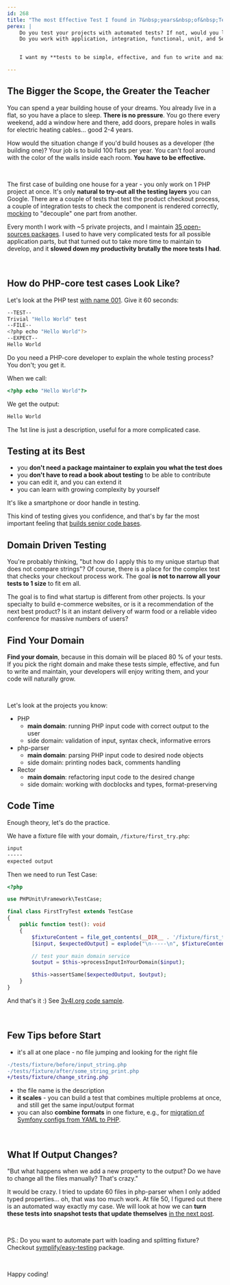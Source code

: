```yaml
---
id: 268
title: "The most Effective Test I found in 7&nbsp;years&nbsp;of&nbsp;Testing"
perex: |
    Do you test your projects with automated tests? If not, would you like to start?
    Do you work with application, integration, functional, unit, and Selenium layers and drive you crazy? Do you spend more time writing tests than the actual code behind them?


    I want my **tests to be simple, effective, and fun to write and maintain**. Today, we look at one approach used by [PHP itself](https://github.com/php/php-src), `nikic/php-parser`. It's so good I'm surprised not everyone is using it.

---
```


## The Bigger the Scope, the Greater the Teacher

You can spend a year building house of your dreams. You already live in a flat, so you have a place to sleep. **There is no pressure**. You go there every weekend, add a window here and there, add doors, prepare holes in walls for electric heating cables... good 2-4 years.

How would the situation change if you'd build houses as a developer (the building one)? Your job is to build 100 flats per year. You can't fool around with the color of the walls inside each room. **You have to be effective.**

<br>

The first case of building one house for a year - you only work on 1 PHP project at once. It's only **natural to try-out all the testing layers** you can Google. There are a couple of tests that test the product checkout process, a couple of integration tests to check the component is rendered correctly, [mocking](/blog/2018/06/11/how-to-turn-mocks-from-nightmare-to-solid-kiss-tests/) to "decouple" one part from another.

Every month I work with ~5 private projects, and I maintain [35 open-sources packages](https://packagist.org/profile/?page=3). I used to have very complicated tests for all possible application parts, but that turned out to take more time to maintain to develop, and it **slowed down my productivity brutally the more tests I had**.

<br>

## How do PHP-core test cases Look Like?

Let's look at the PHP test [with name 001](https://github.com/php/php-src/blob/master/tests/basic/001.phpt).
Give it 60 seconds:

```bash
--TEST--
Trivial "Hello World" test
--FILE--
<?php echo "Hello World"?>
--EXPECT--
Hello World
```

Do you need a PHP-core developer to explain the whole testing process? You don't; you get it.

When we call:

```php
<?php echo "Hello World"?>
```

We get the output:

```bash
Hello World
```

The 1st line is just a description, useful for a more complicated case.

## Testing at its Best

- you **don't need a package maintainer to explain you what the test does**
- you **don't have to read a book about testing** to be able to contribute
- you can edit it, and you can extend it
- you can learn with growing complexity by yourself

It's like a smartphone or door handle in testing.

This kind of testing gives you confidence, and that's by far the most important feeling that [builds senior code bases](/blog/2020/03/02/we-do-not-need-senior-developers-we-need-senior-code-bases/).

## Domain Driven Testing

You're probably thinking, "but how do I apply this to my unique startup that does not compare strings"? Of course, there is a place for the complex test that checks your checkout process work. The goal **is not to narrow all your tests to 1 size** to fit em all.

The goal is to find what startup is different from other projects. Is your specialty to build e-commerce websites, or is it a recommendation of the next best product? Is it an instant delivery of warm food or a reliable video conference for massive numbers of users?

## Find Your Domain

**Find your domain**, because in this domain will be placed 80 % of your tests. If you pick the right domain and make these tests simple, effective, and fun to write and maintain, your developers will enjoy writing them, and your code will naturally grow.

<br>

Let's look at the projects you know:

- PHP
    - **main domain**: running PHP input code with correct output to the user
    - side domain: validation of input, syntax check, informative errors
- php-parser
    - **main domain**: parsing PHP input code to desired node objects
    - side domain: printing nodes back, comments handling
- Rector
    - **main domain**: refactoring input code to the desired change
    - side domain: working with docblocks and types, format-preserving


## Code Time

Enough theory, let's do the practice.

We have a fixture file with your domain, `/fixture/first_try.php`:

```bash
input
-----
expected output
```

Then we need to run Test Case:

```php
<?php

use PHPUnit\Framework\TestCase;

final class FirstTryTest extends TestCase
{
    public function test(): void
    {
        $fixtureContent = file_get_contents(__DIR__ . '/fixture/first_try.php');
        [$input, $expectedOutput] = explode("\n-----\n", $fixtureContent);

        // test your main domain service
        $output = $this->processInputInYourDomain($input);

        $this->assertSame($expectedOutput, $output);
    }
}
```

And that's it :) See [3v4l.org code sample](https://3v4l.org/sEudR).

<br>

## Few Tips before Start

- it's all at one place - no file jumping and looking for the right file

```diff
-/tests/fixture/before/input_string.php
-/tests/fixture/after/some_string_print.php
+/tests/fixture/change_string.php
```

- the file name is the description
- **it scales** - you can build a test that combines multiple problems at once, and still get the same input/output format
- you can also **combine formats** in one fixture, e.g., for [migration of Symfony configs from YAML to PHP](https://github.com/symplify/config-transformer/blob/a2a087d1ea759c394fe4e93c5d0d4828a46c5c26/tests/Converter/ConfigFormatConverter/YamlToPhp/Fixture/normal/services_default_private.yaml).

<br>

## What If Output Changes?

"But what happens when we add a new property to the output? Do we have to change all the files manually? That's crazy."

It would be crazy. I tried to update 60 files in php-parser when I only added typed properties... oh, that was too much work. At file 50, I figured out there is an automated way exactly my case. We will look at how we can **turn these tests into snapshot tests that update themselves** [in the next post](/blog/2020/07/20/how-to-update-hundreds-of-test-fixtures-with-single-phpunit-run/).

<br>

PS.: Do you want to automate part with loading and splitting fixture? Checkout [symplify/easy-testing](https://github.com/symplify/easy-testing) package.

<br>

Happy coding!
